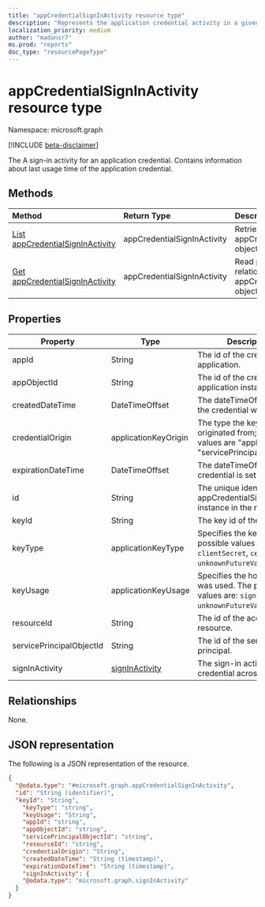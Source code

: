 ```yaml
---
title: "appCredentialSignInActivity resource type"
description: "Represents the application credential activity in a given tenant."
localization_priority: medium
author: "madansr7"
ms.prod: "reports"
doc_type: "resourcePageType"
---
```


# appCredentialSignInActivity resource type

Namespace: microsoft.graph

[!INCLUDE [beta-disclaimer](../../includes/beta-disclaimer.md)]

The A sign-in activity for an application credential. Contains information about last usage time of the application credential.

## Methods

| Method                                                                         | Return Type                 | Description                                                                |
| :----------------------------------------------------------------------------- | :-------------------------- | :------------------------------------------------------------------------- |
| [List appCredentialSignInActivity](../api/appcredentialsigninactivity-list.md) | appCredentialSignInActivity | Retrieve a list of appCredentialSignInActivity objects.                    |
| [Get appCredentialSignInActivity](../api/appcredentialsigninactivity-get.md)   | appCredentialSignInActivity | Read properties and relationships of a appCredentialSignInActivity object. |

## Properties

| Property                 | Type                                             | Description                                                                                           |
| ------------------------ | ------------------------------------------------ | ----------------------------------------------------------------------------------------------------- |
| appId                    | String                                           | The id of the credential application.                                                                 |
| appObjectId              | String                                           | The id of the credential application instance.                                                        |
| createdDateTime          | DateTimeOffset                                   | The dateTimeOffset when the credential was created.                                                   |
| credentialOrigin         | applicationKeyOrigin                             | The type the key credential originated from; possible values are "application" or "servicePrincipal". |
| expirationDateTime       | DateTimeOffset                                   | The dateTimeOffset the credential is set to expire.                                                   |
| id                       | String                                           | The unique identifier of the appCredentialSignInActivity instance in the response.                    |
| keyId                    | String                                           | The key id of the credential.                                                                         |
| keyType                  | applicationKeyType                               | Specifies the key type. The possible values are: `clientSecret`, `certificate`, `unknownFutureValue`. |
| keyUsage                 | applicationKeyUsage                              | Specifies the how the key was used. The possible values are: `sign`, `verify`, `unknownFutureValue`.  |
| resourceId               | String                                           | The id of the accessed resource.                                                                      |
| servicePrincipalObjectId | String                                           | The id of the service principal.                                                                      |
| signInActivity           | [signInActivity](../resources/signinactivity.md) | The sign-in activity of the credential across all flows.                                              |

## Relationships

None.

## JSON representation

The following is a JSON representation of the resource.
<!-- {
  "blockType": "resource",
  "keyProperty": "id",
  "@odata.type": "microsoft.graph.appCredentialSignInActivity",
  "baseType": "microsoft.graph.entity",
  "openType": false
}
-->
```json
{
  "@odata.type": "#microsoft.graph.appCredentialSignInActivity",
  "id": "String (identifier)",
  "keyId": "String",
    "keyType": "string",
    "keyUsage": "String",
    "appId": "string",
    "appObjectId": "string",
    "servicePrincipalObjectId": "string",
    "resourceId": "string",
    "credentialOrigin": "String",
    "createdDateTime": "String (timestamp)",
    "expirationDateTime": "String (timestamp)",
    "signInActivity": {
    "@odata.type": "microsoft.graph.signInActivity"
  }
}
```



